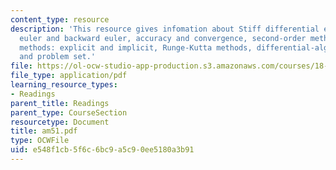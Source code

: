 ```yaml
---
content_type: resource
description: 'This resource gives infomation about Stiff differential equations, forward
  euler and backward euler, accuracy and convergence, second-order methods, multistep
  methods: explicit and implicit, Runge-Kutta methods, differential-algebraic equations
  and problem set.'
file: https://ol-ocw-studio-app-production.s3.amazonaws.com/courses/18-086-mathematical-methods-for-engineers-ii-spring-2006/e548f1cb5f6c6bc9a5c90ee5180a3b91_am51.pdf
file_type: application/pdf
learning_resource_types:
- Readings
parent_title: Readings
parent_type: CourseSection
resourcetype: Document
title: am51.pdf
type: OCWFile
uid: e548f1cb-5f6c-6bc9-a5c9-0ee5180a3b91
---
```

